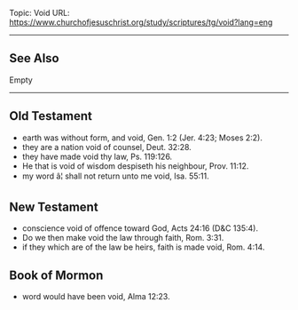 Topic: Void
URL: https://www.churchofjesuschrist.org/study/scriptures/tg/void?lang=eng

---

## See Also

Empty

---

## Old Testament

- earth was without form, and void, Gen. 1:2 (Jer. 4:23; Moses 2:2).
- they are a nation void of counsel, Deut. 32:28.
- they have made void thy law, Ps. 119:126.
- He that is void of wisdom despiseth his neighbour, Prov. 11:12.
- my word â¦ shall not return unto me void, Isa. 55:11.

## New Testament

- conscience void of offence toward God, Acts 24:16 (D&C 135:4).
- Do we then make void the law through faith, Rom. 3:31.
- if they which are of the law be heirs, faith is made void, Rom. 4:14.

## Book of Mormon

- word would have been void, Alma 12:23.


